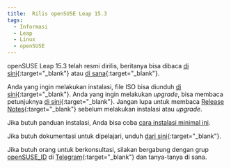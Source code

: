```yaml
---
title:  Rilis openSUSE Leap 15.3
tags:
  - Informasi
  - Leap
  - Linux
  - openSUSE
---
```


openSUSE Leap 15.3 telah resmi dirilis, beritanya bisa dibaca [di sini](https://news.opensuse.org/2021/06/02/opensuse-leap-bridges-path-to-enterprise/){:target="_blank"} atau [di sana](https://opensuse.id/2021/06/02/opensuse-leap-15-3-menjembatani-jalan-menuju-enterprise/){:target="_blank"}.

Anda yang ingin melakukan instalasi, file ISO bisa diunduh [di sini](https://get.opensuse.org/leap/){:target="_blank"}. Anda yang ingin melakukan *upgrade*, bisa membaca petunjuknya [di sini](https://en.opensuse.org/SDB:System_upgrade){:target="_blank"}. Jangan lupa untuk membaca [Release Notes](https://doc.opensuse.org/release-notes/x86_64/openSUSE/Leap/15.3/){:target="_blank"} sebelum melakukan instalasi atau *upgrade*.

Jika butuh panduan instalasi, Anda bisa coba [cara instalasi minimal ini]({{site.baseurl}}/2020/09/07/minimal-custom-install-kde.html).

Jika butuh dokumentasi untuk dipelajari, unduh [dari sini](https://doc.opensuse.org/){:target="_blank"}.

Jika butuh orang untuk berkonsultasi, silakan bergabung dengan grup [openSUSE_ID](https://t.me/openSUSE_ID) di [Telegram](https://telegram.org){:target="_blank"} dan tanya-tanya di sana.

